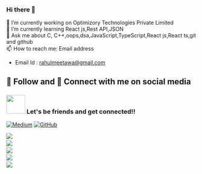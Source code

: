 ### Hi there 👋

🔭 I’m currently working on Optimizory Technologies Private Limited<br/>
🌱 I’m currently learning React js,Rest API,JSON<br/>
💬 Ask me about C, C++,oops,dsa,JavaScript,TypeScript,React js,React ts,git and github<br/>
📫 How to reach me: Email address<br/>

- Email Id : rahulmeetawa@gmail.com <br/>


 ## 🚀 Follow and 📲 Connect with me on social media 
<h3 align="left"><img src="https://github.com/rajput2107/rajput2107/blob/master/Assets/Handshake.gif" height="50px" /> Let's be friends and get connected!!  </p></h3>
<p align="left">

 [![Medium](https://img.shields.io/badge/Medium-12100E?logo=medium&logoColor=white)](https://medium.com/@rahulmeetawa)
 [![GitHub](https://github.githubassets.com/images/modules/logos_page/GitHub-Mark.png)](https://github.com/rahulmeetawa)

<p align="left">
   <!-- ---------------------------------------------------------------- -->
    <a target="_blank"href="https://github.com/rahulmeetawa)"><img src="https://img.shields.io/badge/GitHub-black.svg?&style=for-the-badge&logo=github&logoColor=white" /></a>&nbsp;&nbsp;&nbsp;&nbsp;<br/>
   <a href="https://twitter.com/rahumeetawa"><img src="https://img.shields.io/badge/-TWITTER-1ca0f1?&style=for-the-badge&logo=twitter&logoColor=white"/></a>&nbsp;&nbsp;&nbsp;&nbsp;<br/>
   <a target="_blank"href="https://www.linkedin.com/in/rahulmeetawa"><img src="https://img.shields.io/badge/linkedin-%230077B5.svg?&style=for-the-badge&logo=linkedin&logoColor=white" /></a>&nbsp;&nbsp;&nbsp;&nbsp;<br/>
   <a target="_blank"href="https://www.facebook.com/profile.php?id=100021983603336"><img src="https://img.shields.io/badge/-FACEBOOK-0066ff?&style=for-the-badge&logo=facebook&logoColor=white" /></a>&nbsp;&nbsp;&nbsp;&nbsp;<br/>
    <a target="_blank"href="https://www.instagram.com/mr.meetawa/"><img src="https://img.shields.io/badge/-INSTAGRAM-cc0099?&style=for-the-badge&logo=instagram&logoColor=white" /></a>&nbsp;&nbsp;&nbsp;&nbsp;<br/>

   <!-- ---------------------------------------------------------------- -->
</p>

